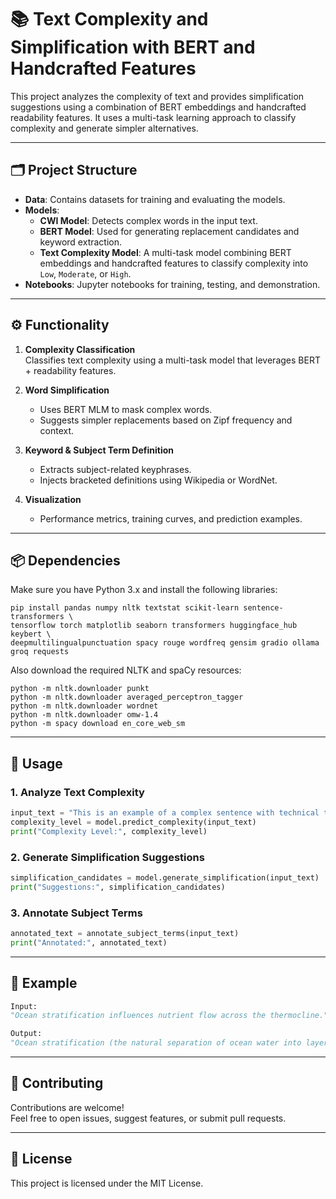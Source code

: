 # 📚 Text Complexity and Simplification with BERT and Handcrafted Features

This project analyzes the complexity of text and provides simplification suggestions using a combination of BERT embeddings and handcrafted readability features. It uses a multi-task learning approach to classify complexity and generate simpler alternatives.

---

## 🗂 Project Structure

- **Data**: Contains datasets for training and evaluating the models.
- **Models**:
  - **CWI Model**: Detects complex words in the input text.
  - **BERT Model**: Used for generating replacement candidates and keyword extraction.
  - **Text Complexity Model**: A multi-task model combining BERT embeddings and handcrafted features to classify complexity into `Low`, `Moderate`, or `High`.
- **Notebooks**: Jupyter notebooks for training, testing, and demonstration.

---

## ⚙️ Functionality

1. **Complexity Classification**  
   Classifies text complexity using a multi-task model that leverages BERT + readability features.

2. **Word Simplification**  
   - Uses BERT MLM to mask complex words.
   - Suggests simpler replacements based on Zipf frequency and context.

3. **Keyword & Subject Term Definition**  
   - Extracts subject-related keyphrases.
   - Injects bracketed definitions using Wikipedia or WordNet.

4. **Visualization**  
   - Performance metrics, training curves, and prediction examples.

---

## 📦 Dependencies

Make sure you have Python 3.x and install the following libraries:

```
pip install pandas numpy nltk textstat scikit-learn sentence-transformers \
tensorflow torch matplotlib seaborn transformers huggingface_hub keybert \
deepmultilingualpunctuation spacy rouge wordfreq gensim gradio ollama groq requests
```

Also download the required NLTK and spaCy resources:

```
python -m nltk.downloader punkt
python -m nltk.downloader averaged_perceptron_tagger
python -m nltk.downloader wordnet
python -m nltk.downloader omw-1.4
python -m spacy download en_core_web_sm
```

---

## 🚀 Usage

### 1. Analyze Text Complexity

```python
input_text = "This is an example of a complex sentence with technical terms."
complexity_level = model.predict_complexity(input_text)
print("Complexity Level:", complexity_level)
```

### 2. Generate Simplification Suggestions

```python
simplification_candidates = model.generate_simplification(input_text)
print("Suggestions:", simplification_candidates)
```

### 3. Annotate Subject Terms

```python
annotated_text = annotate_subject_terms(input_text)
print("Annotated:", annotated_text)
```

---

## 🧪 Example

```python
Input:
"Ocean stratification influences nutrient flow across the thermocline."

Output:
"Ocean stratification (the natural separation of ocean water into layers) influences nutrient flow across the thermocline (a distinct layer in water based on temperature)."
```

---

## 🤝 Contributing

Contributions are welcome!  
Feel free to open issues, suggest features, or submit pull requests.

---

## 📄 License

This project is licensed under the MIT License.
